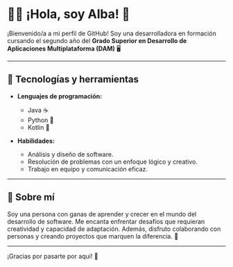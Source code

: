 # 👩‍💻 ¡Hola, soy Alba! 🌟

¡Bienvenido/a a mi perfil de GitHub! Soy una desarrolladora en formación cursando el segundo año del **Grado Superior en Desarrollo de Aplicaciones Multiplataforma (DAM)** 🖥️

---

## 🚀 Tecnologías y herramientas
- **Lenguajes de programación:**  
  - Java ☕  
  - Python 🐍  
  - Kotlin 📱  

- **Habilidades:**  
  - Análisis y diseño de software.  
  - Resolución de problemas con un enfoque lógico y creativo.  
  - Trabajo en equipo y comunicación eficaz.

---

## 🌟 Sobre mí
Soy una persona con ganas de aprender y crecer en el mundo del desarrollo de software. Me encanta enfrentar desafíos que requieran creatividad y capacidad de adaptación. Además, disfruto colaborando con personas y creando proyectos que marquen la diferencia. 🌈

---

¡Gracias por pasarte por aquí! 🚀
